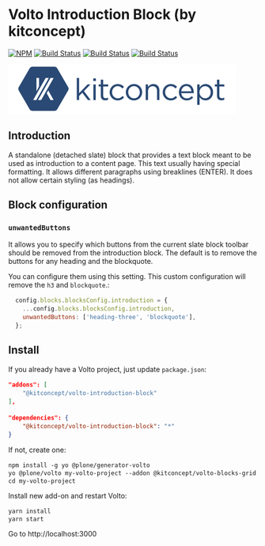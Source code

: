 # Volto Introduction Block (by kitconcept)

[![NPM](https://img.shields.io/npm/v/@kitconcept/volto-introduction-block.svg)](https://www.npmjs.com/package/@kitconcept/volto-introduction-block)
[![Build Status](https://github.com/kitconcept/volto-introduction-block/actions/workflows/code.yml/badge.svg)](https://github.com/kitconcept/volto-introduction-block/actions)
[![Build Status](https://github.com/kitconcept/volto-introduction-block/actions/workflows/unit.yml/badge.svg)](https://github.com/kitconcept/volto-introduction-block/actions)
[![Build Status](https://github.com/kitconcept/volto-introduction-block/actions/workflows/acceptance.yml/badge.svg)](https://github.com/kitconcept/volto-introduction-block/actions)

![kitconcept GmbH](https://raw.githubusercontent.com/kitconcept/volto-form-builder/master/kitconcept.png)

## Introduction

A standalone (detached slate) block that provides a text block meant to be used as introduction to a content page. This text usually having special formatting. It allows different paragraphs using breaklines (ENTER). It does not allow certain styling (as headings).


## Block configuration

### `unwantedButtons`

It allows you to specify which buttons from the current slate block toolbar should be removed from the introduction block.
The default is to remove the buttons for any heading and the blockquote.

You can configure them using this setting.
This custom configuration will remove the `h3` and `blockquote`.:


```js
  config.blocks.blocksConfig.introduction = {
    ...config.blocks.blocksConfig.introduction,
    unwantedButtons: ['heading-three', 'blockquote'],
  };
```

## Install

If you already have a Volto project, just update `package.json`:

```JSON
"addons": [
    "@kitconcept/volto-introduction-block"
],

"dependencies": {
    "@kitconcept/volto-introduction-block": "*"
}
```

If not, create one:

```shell
npm install -g yo @plone/generator-volto
yo @plone/volto my-volto-project --addon @kitconcept/volto-blocks-grid
cd my-volto-project
```

Install new add-on and restart Volto:

```shell
yarn install
yarn start
```

Go to http://localhost:3000
